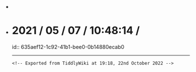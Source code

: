 -
- # 2021 / 05 / 07 / 10:48:14 /
  id:: 635aef12-1c92-41b1-bee0-0b14880ecab0
	- ---
	  
	  <!-- Exported from TiddlyWiki at 19:18, 22nd October 2022 -->